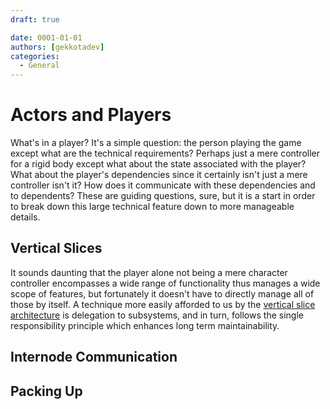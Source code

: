 ```yaml
---
draft: true

date: 0001-01-01
authors: [gekkotadev]
categories:
  - General
---
```


[vertical slice architecture]: https://www.milanjovanovic.tech/blog/vertical-slice-architecture

# Actors and Players

What's in a player? It's a simple question: the person playing the game except what are the technical requirements? Perhaps just a mere controller for a rigid body except what about the state associated with the player? What about the player's dependencies since it certainly isn't just a mere controller isn't it? How does it communicate with these dependencies and to dependents? These are guiding questions, sure, but it is a start in order to break down this large technical feature down to more manageable details.

## Vertical Slices

It sounds daunting that the player alone not being a mere character controller encompasses a wide range of functionality thus manages a wide scope of features, but fortunately it doesn't have to directly manage all of those by itself. A technique more easily afforded to us by the [vertical slice architecture] is delegation to subsystems, and in turn, follows the single responsibility principle which enhances long term maintainability.

## Internode Communication

## Packing Up
